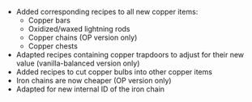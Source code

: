 
- Added corresponding recipes to all new copper items:
	- Copper bars
    - Oxidized/waxed lightning rods
	- Copper chains (OP version only)
	- Copper chests
- Adapted recipes containing copper trapdoors to adjust for their new value (vanilla-balanced version only)
- Added recipes to cut copper bulbs into other copper items
- Iron chains are now cheaper (OP version only)
- Adapted for new internal ID of the iron chain